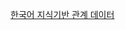 [한국어 지식기반 관계 데이터](https://www.aihub.or.kr/aihubdata/data/view.do?pageIndex=2&currMenu=115&topMenu=100&srchOptnCnd=OPTNCND001&searchKeyword=&srchDetailCnd=DETAILCND001&srchOrder=ORDER001&srchPagePer=20&srchDataRealmCode=REALM002&aihubDataSe=data&dataSetSn=71633s)